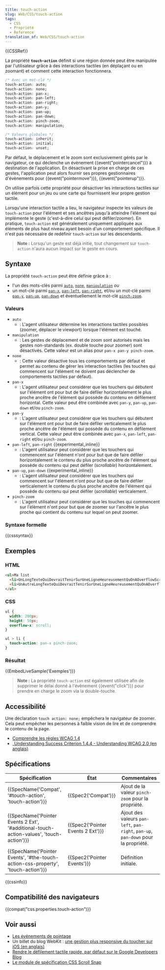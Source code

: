 ```yaml
---
title: touch-action
slug: Web/CSS/touch-action
tags:
  - CSS
  - Propriété
  - Reference
translation_of: Web/CSS/touch-action
---
```

{{CSSRef}}

La propriété **`touch-action`** définit si une région donnée peut être manipulée par l'utilisateur grâce à des interactions tactiles (en déplaçant ou en zoomant) et comment cette interaction fonctionnera.

```css
/* Avec un mot-clé */
touch-action: auto;
touch-action: none;
touch-action: pan-x;
touch-action: pan-left;
touch-action: pan-right;
touch-action: pan-y;
touch-action: pan-up;
touch-action: pan-down;
touch-action: pinch-zoom;
touch-action: manipulation;

/* Valeurs globales */
touch-action: inherit;
touch-action: initial;
touch-action: unset;
```

Par défaut, le déplacement et le zoom sont exclusivement gérés par le navigateur, ce qui déclenche un évènement {{event("pointercancel")}} à destination de l'application. En désactivant la prise en charge de ces gestes, l'application peut alors fournir ses propres gestionnaires d'évènements pour {{event("pointermove")}}, {{event("pointerup")}}.

On utilise parfois cette propriété pour désactiver les interactions tactiles sur un élément pour un jeu ou une carte qui fournissent leur propre gestion tactile.

Lorsqu'une interaction tactile a lieu, le navigateur inspecte les valeurs de `touch-action` pour l'élément et ses ancêtres jusqu'à atteindre l'élément qui implémente le geste (c'est-à-dire celui qui peut défiler/zoomer). En pratique, `touch-action` est généralement uniquement appliquée aux éléments de plus haut niveau ayant besoin d'un comportement spécifique. Il n'est pas nécessaire de redéfinir `touch-action` sur les descendants.

> **Note :** Lorsqu'un geste est déjà initié, tout changement sur `touch-action` n'aura aucun impact sur le geste en cours.

## Syntaxe

La propriété `touch-action` peut être définie grâce à :

- l'un des mots-clés parmi [`auto`](#auto), [`none`](#none), [`manipulation`](#manipulation) _ou_
- un mot-clé parmi [`pan-x`](#pan-x), [`pan-left`](#pan-keywords), [`pan-right`](#pan-keywords), et/ou un mot-clé parmi [`pan-y`](#pan-y), [`pan-up`](#pan-keywords), [`pan-down`](#pan-keywords) et éventuellement le mot-clé [`pinch-zoom`](#).

### Valeurs

- `auto`
  - : L'agent utilisateur détermine les interactions tactiles possibles (zoomer, déplacer le viewport) lorsque l'élément est touché.
- `manipulation`
  - : Les gestes de déplacement et de zoom sont autorisés mais les gestes non-standards (ex. double touche pour zoomer) sont désactivés. Cette valeur est un alias pour `pan-x pan-y pinch-zoom`.
- `none`
  - : Cette valeur désactive tous les comportements par défaut et permet au contenu de gérer les interaction tactiles (les touches qui commencent sur l'élément ne doivent pas déclencher de comportements tactiles par défaut).
- `pan-x`
  - : L'agent utilisateur peut considérer que les touchers qui débutent sur l'élément ont pour but de faire défiler horizontalement le plus proche ancêtre de l'élément qui possède du contenu en défilement horizontal. Cette valeur peut être combinée avec `pan-y`, `pan-up`, `pan-down` et/ou `pinch-zoom`.
- `pan-y`
  - : L'agent utilisateur peut considérer que les touchers qui débutent sur l'élément ont pour but de faire défiler verticalement le plus proche ancêtre de l'élément qui possède du contenu en défilement vertical. Cette valeur peut être combinée avec `pan-x`, `pan-left`, `pan-right` et/ou `pinch-zoom`.
- `pan-left`, `pan-right` {{experimental_inline}}
  - : L'agent utilisateur peut considérer que les touchers qui commencent sur l'élément n'ont pour but que de faire défiler horizontalement le contenu du plus proche ancêtre de l'élément qui possède du contenu qui peut défiler (_scrollable_) horizontalement.
- `pan-up`, `pan-down` {{experimental_inline}}
  - : L'agent utilisateur peut considérer que les touchers qui commencent sur l'élément n'ont pour but que de faire défiler verticalement le contenu du plus proche ancêtre de l'élément qui possède du contenu qui peut défiler (_scrollable_) verticalement.
- `pinch-zoom`
  - : L'agent utilisateur peut considérer que les touches qui commencent sur l'élément n'ont pour but que de zoomer sur l'ancêtre le plus proche qui contient du contenu sur lequel on peut zoomer.

### Syntaxe formelle

{{csssyntax}}

## Exemples

### HTML

```html
<ul>Ma list
  <li>UnLongTexteQuiDevraitTenirSurUneLigneHeureusementQuOnAOverflowScroll</li>
  <li>UnAutreLongTexteQuiDevraitTenirSurUneLigneHeureusementQuOnAOverflowScroll</li>
</ul>
```

### CSS

```css
ul {
  width: 200px;
  height: 50px;
  overflow-x: scroll;
}

ul > li {
  touch-action: pan-x pinch-zoom;
}
```

### Résultat

{{EmbedLiveSample('Exemples')}}

> **Note :** La propriété `touch-action` est également utilisée afin de supprimer le délai donné à l'évènement {{event("click")}} pour prendre en charge le zoom via la double-touche.

## Accessibilité

Une déclaration `touch action: none;` empêchera le navigateur de zoomer. Cela peut empêcher les personnes à faible vision de lire et de comprendre le contenu de la page.

- [Comprendre les règles WCAG 1.4](/fr/docs/Web/Accessibility/Understanding_WCAG/Perceivable#Guideline_1.4_Make_it_easier_for_users_to_see_and_hear_content_including_separating_foreground_from_background)
- _[Understanding Success Criterion 1.4.4 - Understanding WCAG 2.0 (en anglais)](https://www.w3.org/TR/UNDERSTANDING-WCAG20/visual-audio-contrast-scale.html)

## Spécifications

| Spécification                                                                                                        | État                                         | Commentaires                                                                       |
| -------------------------------------------------------------------------------------------------------------------- | -------------------------------------------- | ---------------------------------------------------------------------------------- |
| {{SpecName('Compat', '#touch-action', 'touch-action')}}                                             | {{Spec2('Compat')}}                     | Ajout de la valeur `pinch-zoom` pour la propriété.                                 |
| {{SpecName('Pointer Events 2 Ext', '#additional-touch-action-values', 'touch-action')}} | {{Spec2('Pointer Events 2 Ext')}} | Ajout des valeurs `pan-left`, `pan-right`, `pan-up`, `pan-down` pour la propriété. |
| {{SpecName('Pointer Events', '#the-touch-action-css-property', 'touch-action')}}         | {{Spec2('Pointer Events')}}         | Définition initiale.                                                               |

{{cssinfo}}

## Compatibilité des navigateurs

{{compat("css.properties.touch-action")}}

## Voir aussi

- [Les événements de pointage](/fr/docs/Web/API/Pointer_events)
- Un billet du blog WebKit : [une gestion plus responsive du toucher sur iOS (en anglais)](https://webkit.org/blog/5610/more-responsive-tapping-on-ios/)
- [Rendre le défilement tactile rapide, par défaut sur le Google Developers Blog](*https://developers.google.com/web/updates/2017/01/scrolling-intervention)
- [Le module de spécification CSS Scroll Snap](/fr/docs/Web/CSS/CSS_Scroll_Snap)
